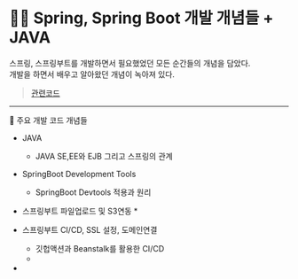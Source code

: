 # 👨‍💻 Spring, Spring Boot 개발 개념들 + JAVA 

스프링, 스프링부트를 개발하면서 필요했었던 모든 순간들의 개념을 담았다.   
개발을 하면서 배우고 알아왔던 개념이 녹아져 있다.

> [관련코드](https://github.com/sooolog/dev-spring-springboot)

* * *

🚀 주요 개발 코드 개념들

* JAVA
  * JAVA SE,EE와 EJB 그리고 스프링의 관계

* SpringBoot Development Tools
  * SpringBoot Devtools 적용과 원리

* 스프링부트 파일업로드 및 S3연동
  * 

* 스프링부트 CI/CD, SSL 설정, 도메인연결
  * 깃헙액션과 Beanstalk를 활용한 CI/CD
  * 

*